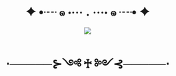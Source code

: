 <html>

<body>
<h1 align=center>
  ✦ •┈ ๑ ⋅⋯ . ⋯⋅ ๑ ┈• ✦
</h1>

<center>
<img src="https://i.pinimg.com/736x/d5/3f/d5/d53fd52c36a244dec22e17a1f1b9905b.jpg">
</center>

<h1 align=center>
  ⋅─────⊱༺ ♰ ༻⊰─────⋅
</h1>

</body>


</html>
